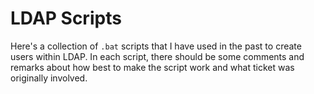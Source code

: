 # LDAP Scripts
Here's a collection of `.bat` scripts that I have used in the past to create users within LDAP.  In each script, there should be some comments and remarks about how best to make the script work and what ticket was originally involved.